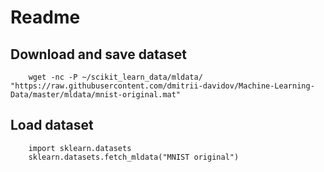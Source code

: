 
Readme
======


Download and save dataset
-------------------------

```
    wget -nc -P ~/scikit_learn_data/mldata/ "https://raw.githubusercontent.com/dmitrii-davidov/Machine-Learning-Data/master/mldata/mnist-original.mat"
```

Load dataset
------------

```
    import sklearn.datasets
    sklearn.datasets.fetch_mldata("MNIST original")
```
